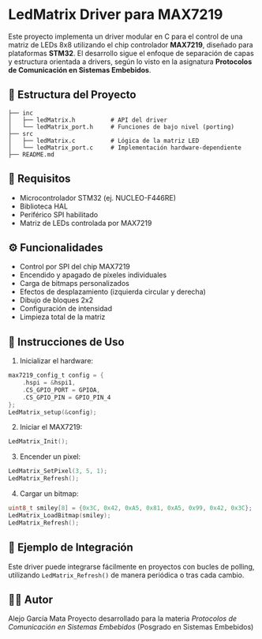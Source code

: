 # LedMatrix Driver para MAX7219

Este proyecto implementa un driver modular en C para el control de una matriz de LEDs 8x8 utilizando el chip controlador **MAX7219**, diseñado para plataformas **STM32**. El desarrollo sigue el enfoque de separación de capas y estructura orientada a drivers, según lo visto en la asignatura **Protocolos de Comunicación en Sistemas Embebidos**.

## 🧩 Estructura del Proyecto

```
├── inc
│   ├── ledMatrix.h          # API del driver
│   └── ledMatrix_port.h     # Funciones de bajo nivel (porting)
├── src
│   ├── ledMatrix.c          # Lógica de la matriz LED
│   └── ledMatrix_port.c     # Implementación hardware-dependiente
├── README.md
```

## 🔧 Requisitos

- Microcontrolador STM32 (ej. NUCLEO-F446RE)
- Biblioteca HAL
- Periférico SPI habilitado
- Matriz de LEDs controlada por MAX7219

## ⚙️ Funcionalidades

- Control por SPI del chip MAX7219
- Encendido y apagado de píxeles individuales
- Carga de bitmaps personalizados
- Efectos de desplazamiento (izquierda circular y derecha)
- Dibujo de bloques 2x2
- Configuración de intensidad
- Limpieza total de la matriz

## 🚀 Instrucciones de Uso

1. Inicializar el hardware:

```c
max7219_config_t config = {
    .hspi = &hspi1,
    .CS_GPIO_PORT = GPIOA,
    .CS_GPIO_PIN = GPIO_PIN_4
};
LedMatrix_setup(&config);
```

2. Iniciar el MAX7219:

```c
LedMatrix_Init();
```

3. Encender un pixel:

```c
LedMatrix_SetPixel(3, 5, 1);
LedMatrix_Refresh();
```

4. Cargar un bitmap:

```c
uint8_t smiley[8] = {0x3C, 0x42, 0xA5, 0x81, 0xA5, 0x99, 0x42, 0x3C};
LedMatrix_LoadBitmap(smiley);
LedMatrix_Refresh();
```

## 🧪 Ejemplo de Integración

Este driver puede integrarse fácilmente en proyectos con bucles de polling, utilizando `LedMatrix_Refresh()` de manera periódica o tras cada cambio.

## 👨‍💻 Autor

Alejo García Mata
Proyecto desarrollado para la materia *Protocolos de Comunicación en Sistemas Embebidos* (Posgrado en Sistemas Embebidos)